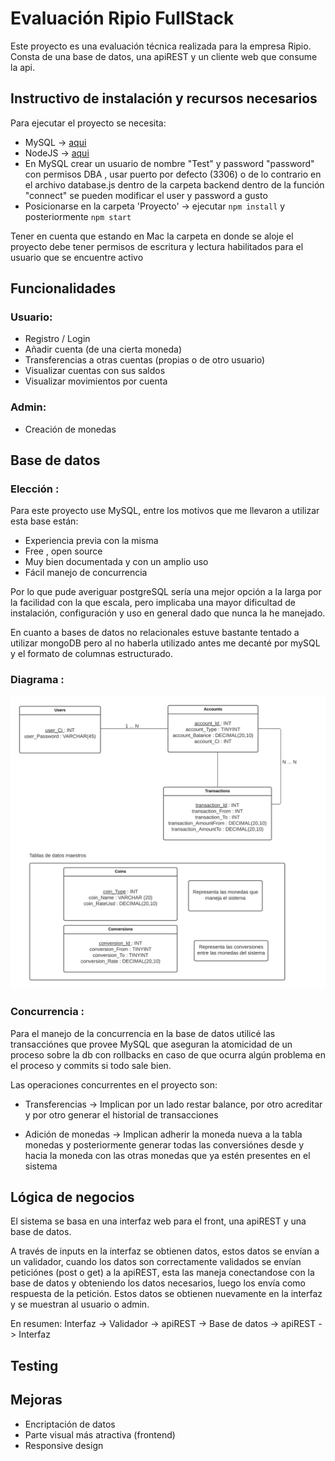 # Evaluación Ripio FullStack

Este proyecto es una evaluación técnica realizada para la empresa Ripio. Consta de una base de datos, una apiREST y un cliente web que consume la api.

## Instructivo de instalación y recursos necesarios

Para ejecutar el proyecto se necesita:

* MySQL -> [aqui](https://dev.mysql.com/downloads/mysql)
* NodeJS -> [aqui](https://nodejs.org/es/download/)
* En MySQL crear un usuario de nombre "Test" y password "password" con permisos DBA , usar puerto por defecto (3306) o de lo contrario en el archivo database.js dentro de la carpeta backend dentro de la función "connect" se pueden modificar el user y password a gusto
* Posicionarse en la carpeta 'Proyecto' -> ejecutar `npm install` y posteriormente `npm start`

Tener en cuenta que estando en Mac la carpeta en donde se aloje el proyecto debe tener permisos de escritura y lectura habilitados para el usuario que se encuentre activo

## Funcionalidades

### Usuario:
* Registro / Login
* Añadir cuenta (de una cierta moneda)
* Transferencias a otras cuentas (propias o de otro usuario)
* Visualizar cuentas con sus saldos
* Visualizar movimientos por cuenta

### Admin:
* Creación de monedas

## Base de datos

### Elección :

Para este proyecto use MySQL, entre los motivos que me llevaron a utilizar esta base están:

* Experiencia previa con la misma
* Free , open source
* Muy bien documentada y con un amplio uso
* Fácil manejo de concurrencia

Por lo que pude averiguar postgreSQL sería una mejor opción a la larga por la facilidad con la que escala, pero implicaba una mayor dificultad de instalación, configuración y uso en general dado que nunca la he manejado.

En cuanto a bases de datos no relacionales estuve bastante tentado a utilizar mongoDB pero al no haberla utilizado antes me decanté por mySQL y el formato de columnas estructurado.

### Diagrama :

![This is a alt text.](/Database.png "This is a sample image.")

### Concurrencia :
Para el manejo de la concurrencia en la base de datos utilicé las transacciónes que provee MySQL que aseguran la atomicidad de un proceso sobre la db con rollbacks en caso de que ocurra algún problema en el proceso y commits si todo sale bien. 

Las operaciones concurrentes en el proyecto son:

* Transferencias -> Implican por un lado restar balance, por otro acreditar y por otro generar el historial de transacciones

* Adición de monedas -> Implican adherir la moneda nueva a la tabla monedas y posteriormente generar todas las conversiónes desde y hacia la moneda con las otras monedas que ya estén presentes en el sistema

## Lógica de negocios

El sistema se basa en una interfaz web para el front, una apiREST y una base de datos.

A través de inputs en la interfaz se obtienen datos, estos datos se envían a un validador, cuando los datos son correctamente validados se envían peticiónes (post o get) a la apiREST, esta las maneja conectandose con la base de datos y obteniendo los datos necesarios, luego los envía como respuesta de la petición. Estos datos se obtienen nuevamente en la interfaz y se muestran al usuario o admin.

En resumen: Interfaz -> Validador -> apiREST -> Base de datos -> apiREST -> Interfaz

## Testing

## Mejoras
* Encriptación de datos
* Parte visual más atractiva (frontend)
* Responsive design
